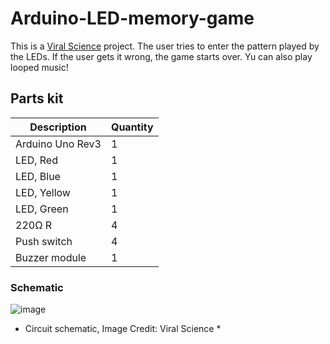# Arduino-LED-memory-game
This is a [Viral Science](https://www.viralsciencecreativity.com/post/arduino-led-memory-game) project. The user tries to enter the pattern played by the LEDs. If the user gets it wrong, the game starts over. Yu can also play looped music!

## Parts kit
| Description | Quantity |
|-|-|
|Arduino Uno Rev3| 1 |
| LED, Red | 1 |
| LED, Blue | 1 |
| LED, Yellow | 1 | 
| LED, Green | 1 |
| 220Ω R | 4 |
| Push switch | 4 |
| Buzzer module | 1 |

### Schematic
![image](https://user-images.githubusercontent.com/93152842/190869638-0238b229-bf34-4a95-9858-d4b50f647990.png)

* Circuit schematic, Image Credit: Viral Science *
